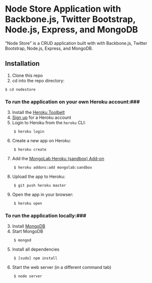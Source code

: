 # Node Store Application with Backbone.js, Twitter Bootstrap, Node.js, Express, and MongoDB #

"Node Store" is a CRUD application built with with Backbone.js, Twitter Bootstrap, Node.js, Express, and MongoDB.


## Installation ##

1. Clone this repo
2. cd into the repo directory:
```
$ cd nodestore
```

### To run the application on your own Heroku account:###

3. Install the [Heroku Toolbelt](http://toolbelt.heroku.com)
4. [Sign up](http://heroku.com/signup) for a Heroku account
5. Login to Heroku from the `heroku` CLI:
```
    $ heroku login
```
6. Create a new app on Heroku:
```
    $ heroku create
```
7. Add the [MongoLab Heroku (sandbox) Add-on](http://addons.heroku.com/mongolab)
```
    $ heroku addons:add mongolab:sandbox
```
8. Upload the app to Heroku:
```
    $ git push heroku master
```
9. Open the app in your browser:
```
    $ heroku open
```

### To run the application locally:###
3. Install [MongoDB](http://docs.mongodb.org/manual/installation/)
4. Start MongoDB
```
    $ mongod
```
5. Install all dependencies
```
    $ [sudo] npm install
```
6. Start the web server (in a different command tab)
```
    $ node server
```
